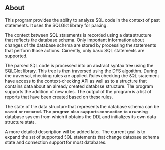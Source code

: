 ## About

This program provides the ability to analyze SQL code in the context of past statements. It uses the SQLGlot library for parsing. 

The context between SQL statements is recorded using a data structure that reflects the database schema. Only important information about changes of the database schema are stored by processing the statements that perform those actions. Currently, only basic SQL statements are supported.

The parsed SQL code is processed into an abstract syntax tree using the SQLGlot library. This tree is then traversed using the DFS algorithm. During the traversal, checking rules are applied. Rules checking the SQL statement have access to the context-checking API as well as to a structure that contains data about an already created database structure. The program supports the addition of new rules. The output of the program is a list of reports that have been created based on these rules.

The state of the data structure that represents the database schema can be saved or restored. The program also supports connection to a running database system from which it obtains the DDL and initializes its own data structure state.

A more detailed description will be added later. The current goal is to expand the set of supported SQL statements that change database schema state and connection support for most databases.
